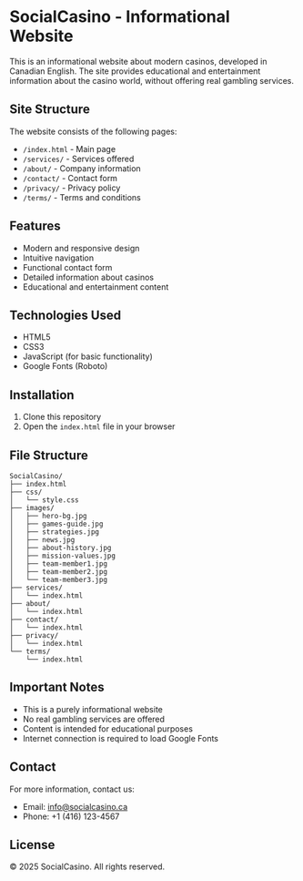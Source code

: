 # SocialCasino - Informational Website

This is an informational website about modern casinos, developed in Canadian English. The site provides educational and entertainment information about the casino world, without offering real gambling services.

## Site Structure

The website consists of the following pages:

- `/index.html` - Main page
- `/services/` - Services offered
- `/about/` - Company information
- `/contact/` - Contact form
- `/privacy/` - Privacy policy
- `/terms/` - Terms and conditions

## Features

- Modern and responsive design
- Intuitive navigation
- Functional contact form
- Detailed information about casinos
- Educational and entertainment content

## Technologies Used

- HTML5
- CSS3
- JavaScript (for basic functionality)
- Google Fonts (Roboto)

## Installation

1. Clone this repository
2. Open the `index.html` file in your browser

## File Structure

```
SocialCasino/
├── index.html
├── css/
│   └── style.css
├── images/
│   ├── hero-bg.jpg
│   ├── games-guide.jpg
│   ├── strategies.jpg
│   ├── news.jpg
│   ├── about-history.jpg
│   ├── mission-values.jpg
│   ├── team-member1.jpg
│   ├── team-member2.jpg
│   └── team-member3.jpg
├── services/
│   └── index.html
├── about/
│   └── index.html
├── contact/
│   └── index.html
├── privacy/
│   └── index.html
└── terms/
    └── index.html
```

## Important Notes

- This is a purely informational website
- No real gambling services are offered
- Content is intended for educational purposes
- Internet connection is required to load Google Fonts

## Contact

For more information, contact us:
- Email: info@socialcasino.ca
- Phone: +1 (416) 123-4567

## License

© 2025 SocialCasino. All rights reserved. 